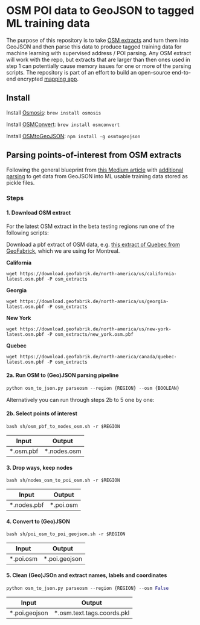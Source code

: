 # OSM POI data to GeoJSON to tagged ML training data

The purpose of this repository is to take [OSM extracts](https://www.geofabrik.de/data/download.html) and turn them into GeoJSON and then parse this data to produce tagged training data for machine learning with supervised address / POI parsing. Any OSM extract will work with the repo, but extracts that are larger than then ones used in step 1 can potentially cause memory issues for one or more of the parsing scripts. The repository is part of an effort to build an open-source end-to-end encrypted [mapping app](https://github.com/driftmap).

## Install

Install [Osmosis](https://wiki.openstreetmap.org/wiki/Osmosis): `brew install osmosis`

Install [OSMConvert](https://wiki.openstreetmap.org/wiki/Osmconvert): `brew install osmconvert`

Install [OSMtoGeoJSON](https://github.com/tyrasd/osmtogeojson): `npm install -g osmtogeojson`

## Parsing points-of-interest from OSM extracts

Following the general blueprint from [this Medium article](https://medium.com/codait/easy-access-to-all-points-of-interest-data-acc6569e45b2) with [additional parsing](https://github.com/driftmap/poi-osm/blob/master/py/parse_poi.py) to get data from GeoJSON into ML usable training data stored as pickle files.

### Steps

#### 1. Download OSM extract

For the latest OSM extract in the beta testing regions run one of the following scripts:

Download a pbf extract of OSM data, e.g. [this extract of Quebec from GeoFabrick](https://download.geofabrik.de/north-america/canada/quebec.html), which we are using for Montreal. 

**California**
```console
wget https://download.geofabrik.de/north-america/us/california-latest.osm.pbf -P osm_extracts
```

**Georgia**
```console
wget https://download.geofabrik.de/north-america/us/georgia-latest.osm.pbf -P osm_extracts
```

**New York**
```console
wget https://download.geofabrik.de/north-america/us/new-york-latest.osm.pbf -P osm_extracts/new_york.osm.pbf
```

**Quebec**
```console
wget https://download.geofabrik.de/north-america/canada/quebec-latest.osm.pbf -P osm_extracts
```

#### 2a. Run OSM to (Geo)JSON parsing pipeline

```python
python osm_to_json.py parseosm --region {REGION} --osm {BOOLEAN}
```

Alternatively you can run through steps 2b to 5 one by one:

#### 2b. Select points of interest

```console
bash sh/osm_pbf_to_nodes_osm.sh -r $REGION
```

|Input|Output|
|---|---|
|\*.osm.pbf|\*.nodes.osm|

#### 3. Drop ways, keep nodes

```console
bash sh/nodes_osm_to_poi_osm.sh -r $REGION
```
|Input|Output|
|---|---|
|\*.nodes.pbf|\*.poi.osm|

#### 4. Convert to (Geo)JSON

```console
bash sh/poi_osm_to_poi_geojson.sh -r $REGION
```

|Input|Output|
|---|---|
|\*.poi.osm|\*.poi.geojson|

#### 5. Clean (Geo)JSOn and extract names, labels and coordinates

```python
python osm_to_json.py parseosm --region {REGION} --osm False
```

|Input|Output|
|---|---|
|\*.poi.geojson|\*.osm.text.tags.coords.pkl|